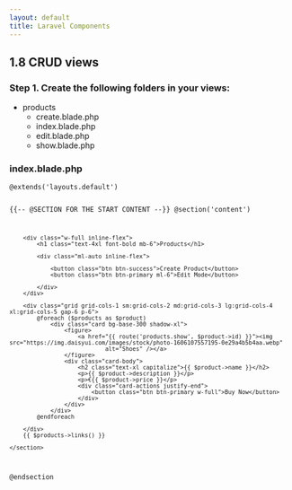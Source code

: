 ```yaml
---
layout: default
title: Laravel Components
---
```


<h2>1.8 CRUD views</h2>

<h3>Step 1. Create the following folders in your views:</h3>
<ul>
    <li>products
        <ul>
            <li>create.blade.php</li>
            <li>index.blade.php</li>
            <li>edit.blade.php</li>
            <li>show.blade.php</li>
        </ul>
    </li>
</ul>

<h3>index.blade.php</h3>
<div class="codesnippet-wrapper">
  <div class="line-numbers">
</div>
<pre class="codesnippet"><code>@extends('layouts.default')

{{-- @SECTION FOR THE START CONTENT --}}
@section('content')
    <section class="mx-auto py-8 px-12 bg-base-100 rounded-md shadow-mdg">

        <div class="w-full inline-flex">
            <h1 class="text-4xl font-bold mb-6">Products</h1>

            <div class="ml-auto inline-flex">

                <button class="btn btn-success">Create Product</button>
                <button class="btn btn-primary ml-6">Edit Mode</button>
                
            </div>
        </div>

        <div class="grid grid-cols-1 sm:grid-cols-2 md:grid-cols-3 lg:grid-cols-4 xl:grid-cols-5 gap-6 p-6">
            @foreach ($products as $product)
                <div class="card bg-base-300 shadow-xl">
                    <figure>
                        <a href="{{ route('products.show', $product->id) }}"><img src="https://img.daisyui.com/images/stock/photo-1606107557195-0e29a4b5b4aa.webp"
                                alt="Shoes" /></a>
                    </figure>
                    <div class="card-body">
                        <h2 class="text-xl capitalize">{{ $product->name }}</h2>
                        <p>{{ $product->description }}</p>
                        <p>€{{ $product->price }}</p>
                        <div class="card-actions justify-end">
                            <button class="btn btn-primary w-full">Buy Now</button>
                        </div>
                    </div>
                </div>
            @endforeach

        </div>
        {{ $products->links() }}

    </section>
@endsection</code></pre></div>


